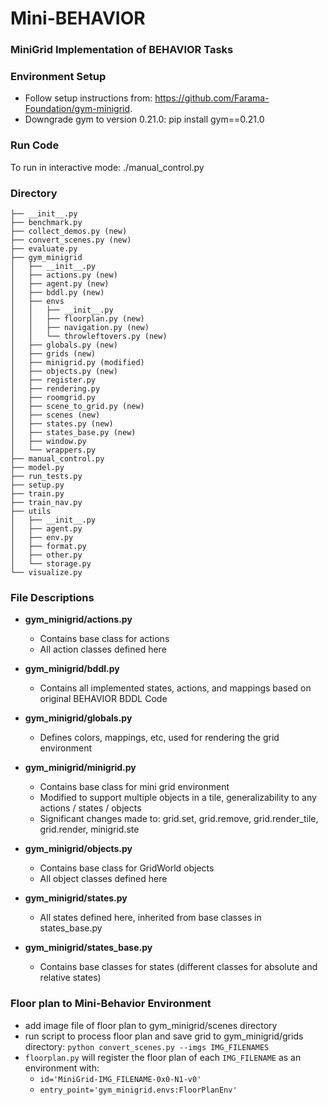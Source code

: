 # Mini-BEHAVIOR
###  MiniGrid Implementation of BEHAVIOR Tasks

### Environment Setup
* Follow setup instructions from: https://github.com/Farama-Foundation/gym-minigrid.
* Downgrade gym to version 0.21.0: pip install gym==0.21.0

### Run Code 
To run in interactive mode: ./manual_control.py

### Directory 
```angular2html
├── __init__.py 
├── benchmark.py
├── collect_demos.py (new)
├── convert_scenes.py (new)
├── evaluate.py
├── gym_minigrid
│   ├── __init__.py 
│   ├── actions.py (new)
│   ├── agent.py (new)
│   ├── bddl.py (new)
│   ├── envs
│   │   ├── __init__.py
│   │   ├── floorplan.py (new)
│   │   ├── navigation.py (new)
│   │   └── throwleftovers.py (new)
│   ├── globals.py (new)
│   ├── grids (new)
│   ├── minigrid.py (modified)
│   ├── objects.py (new)
│   ├── register.py
│   ├── rendering.py 
│   ├── roomgrid.py
│   ├── scene_to_grid.py (new)
│   ├── scenes (new)
│   ├── states.py (new)
│   ├── states_base.py (new)
│   ├── window.py
│   └── wrappers.py
├── manual_control.py
├── model.py
├── run_tests.py
├── setup.py
├── train.py
├── train_nav.py
├── utils
│   ├── __init__.py
│   ├── agent.py
│   ├── env.py
│   ├── format.py
│   ├── other.py
│   └── storage.py
└── visualize.py
``` 

### File Descriptions 
* **gym_minigrid/actions.py**
    * Contains base class for actions 
    * All action classes defined here

* **gym_minigrid/bddl.py**
    * Contains all implemented states, actions, and mappings based on original BEHAVIOR BDDL Code

* **gym_minigrid/globals.py**
    *  Defines colors, mappings, etc, used for rendering the grid environment

* **gym_minigrid/minigrid.py**
    * Contains base class for mini grid environment
    * Modified to support multiple objects in a tile, generalizability to any actions / states / objects
    * Significant changes made to: grid.set, grid.remove, grid.render_tile, grid.render, minigrid.ste

* **gym_minigrid/objects.py**
    * Contains base class for GridWorld objects
    * All object classes defined here

* **gym_minigrid/states.py**
    * All states defined here, inherited from base classes in states_base.py

* **gym_minigrid/states_base.py**
    * Contains base classes for states (different classes for absolute and relative states)

### Floor plan to Mini-Behavior Environment
* add image file of floor plan to gym_minigrid/scenes directory
* run script to process floor plan and save grid to gym_minigrid/grids directory: `python convert_scenes.py --imgs IMG_FILENAMES`
* `floorplan.py` will register the floor plan of each `IMG_FILENAME` as an environment with:
    * `id='MiniGrid-IMG_FILENAME-0x0-N1-v0'`
    * `entry_point='gym_minigrid.envs:FloorPlanEnv'`

